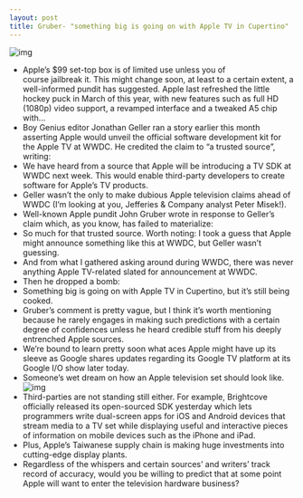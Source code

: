 ```yaml
---
layout: post
title: Gruber- "something big is going on with Apple TV in Cupertino"
---
```

![img](http://media.idownloadblog.com/wp-content/uploads/2012/03/apple-tv.jpg)
* Apple’s $99 set-top box is of limited use unless you of course jailbreak it. This might change soon, at least to a certain extent, a well-informed pundit has suggested. Apple last refreshed the little hockey puck in March of this year, with new features such as full HD (1080p) video support, a revamped interface and a tweaked A5 chip with…
* Boy Genius editor Jonathan Geller ran a story earlier this month asserting Apple would unveil the official software development kit for the Apple TV at WWDC. He credited the claim to “a trusted source”, writing:
* We have heard from a source that Apple will be introducing a TV SDK at WWDC next week. This would enable third-party developers to create software for Apple’s TV products.
* Geller wasn’t the only to make dubious Apple television claims ahead of WWDC (I’m looking at you, Jefferies & Company analyst Peter Misek!).
* Well-known Apple pundit John Gruber wrote in response to Geller’s claim which, as you know, has failed to materialize:
* So much for that trusted source. Worth noting: I took a guess that Apple might announce something like this at WWDC, but Geller wasn’t guessing.
* And from what I gathered asking around during WWDC, there was never anything Apple TV-related slated for announcement at WWDC.
* Then he dropped a bomb:
* Something big is going on with Apple TV in Cupertino, but it’s still being cooked.
* Gruber’s comment is pretty vague, but I think it’s worth mentioning because he rarely engages in making such predictions with a certain degree of confidences unless he heard credible stuff from his deeply entrenched Apple sources.
* We’re bound to learn pretty soon what aces Apple might have up its sleeve as Google shares updates regarding its Google TV platform at its Google I/O show later today.
* Someone’s wet dream on how an Apple television set should look like.
![img](http://media.idownloadblog.com/wp-content/uploads/2011/02/apple-television.jpg)
* Third-parties are not standing still either. For example, Brightcove officially released its open-sourced SDK yesterday which lets programmers write dual-screen apps for iOS and Android devices that stream media to a TV set while displaying useful and interactive pieces of information on mobile devices such as the iPhone and iPad.
* Plus, Apple’s Taiwanese supply chain is making huge investments into cutting-edge display plants.
* Regardless of the whispers and certain sources’ and writers’ track record of accuracy, would you be willing to predict that at some point Apple will want to enter the television hardware business?

